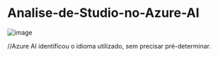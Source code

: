 # Analise-de-Studio-no-Azure-AI

![image](https://github.com/user-attachments/assets/bc644fff-304c-4a95-83cd-80171f9d199a)


//Azure AI identificou o idioma utilizado, sem precisar pré-determinar.


